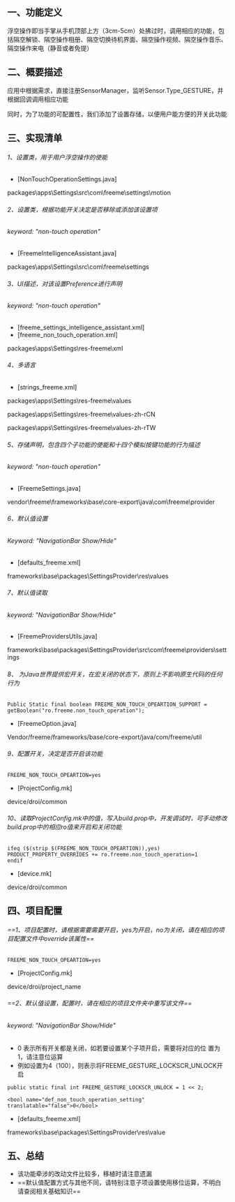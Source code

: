 ## 一、功能定义
浮空操作即当手掌从手机顶部上方（3cm-5cm）处拂过时，调用相应的功能，包括隔空解锁、隔空操作相册、隔空切换待机界面、隔空操作视频、隔空操作音乐、隔空操作来电（静音或者免提）

## 二、概要描述
应用中根据需求，直接注册SensorManager，监听Sensor.Type_GESTURE，并根据回调调用相应功能

同时，为了功能的可配置性，我们添加了设置存储，以便用户能方便的开关此功能

## 三、实现清单

###### 1、设置类，用于用户浮空操作的使能
- [NonTouchOperationSettings.java]

packages\apps\Settings\src\com\freeme\settings\motion

###### 2、设置类，根据功能开关决定是否移除或添加该设置项
###### keyword: "non-touch operation"
- [FreemeIntelligenceAssistant.java]

packages\apps\Settings\src\com\freeme\settings

###### 3、UI描述，对该设置Preference进行声明
###### keyword: "non-touch operation"

- [freeme_settings_intelligence_assistant.xml]
- [freeme_non_touch_operation.xml]

packages\apps\Settings\res-freeme\xml

###### 4、多语言
- [strings_freeme.xml]

packages\apps\Settings\res-freeme\values

packages\apps\Settings\res-freeme\values-zh-rCN

packages\apps\Settings\res-freeme\values-zh-rTW

###### 5、存储声明，包含四个子功能的使能和十四个模拟按键功能的行为描述
###### keyword: "non-touch operation"
- [FreemeSettings.java]

vendor\freeme\frameworks\base\core-export\java\com\freeme\provider

###### 6、默认值设置
###### Keyword: "NavigationBar Show/Hide"
- [defaults_freeme.xml]

frameworks\base\packages\SettingsProvider\res\values

###### 7、默认值读取
###### keyword: "NavigationBar Show/Hide"
- [FreemeProvidersUtils.java]

frameworks\base\packages\SettingsProvider\src\com\freeme\providers\settings

###### 8、 为Java世界提供宏开关，在宏关闭的状态下，原则上不影响原生代码的任何行为

```
Public Static final boolean FREEME_NON_TOUCH_OPEARTION_SUPPORT = getBoolean("ro.freeme.non_touch_operation");
```
- [FreemeOption.java]

Vendor/freeme/frameworks/base/core-export/java/com/freeme/util

###### 9、配置开关，决定是否开启该功能

```
FREEME_NON_TOUCH_OPEARTION=yes
```
- [ProjectConfig.mk]

device/droi/common

###### 10、读取ProjectConfig.mk中的值，写入build.prop中，开发调试时，可手动修改build.prop中的相应ro值来开启和关闭功能

```
ifeq ($(strip $(FREEME_NON_TOUCH_OPEARTION)),yes)
PRODUCT_PROPERTY_OVERRIDES += ro.freeme.non_touch_operation=1
endif
```

- [device.mk]

device/droi/common

## 四、项目配置
###### ==1、项目配置时，请根据需要需要开启，yes为开启，no为关闭，请在相应的项目配置文件中override该属性==

```
FREEME_NON_TOUCH_OPEARTION=yes
```
- [ProjectConfig.mk]

device/droi/project_name

###### ==2、默认值设置，配置时，请在相应的项目文件夹中重写该文件==
###### keyword: "NavigationBar Show/Hide"
- 0 表示所有开关都是关闭，如若要设置某个子项开启，需要将对应的位 置为1，请注意位运算
- 例如设置为4（100），则表示将FREEME_GESTURE_LOCKSCR_UNLOCK开启
```
public static final int FREEME_GESTURE_LOCKSCR_UNLOCK = 1 << 2;
```
```
<bool name="def_non_touch_operation_setting" translatable="false">0</bool>
```
- [defaults_freeme.xml]

frameworks\base\packages\SettingsProvider\res\value

## 五、总结
- 该功能牵涉的改动文件比较多，移植时请注意遗漏
- ==默认值配置方式与其他不同，请特别注意子项设置使用移位运算，不明白请查阅相关基础知识==